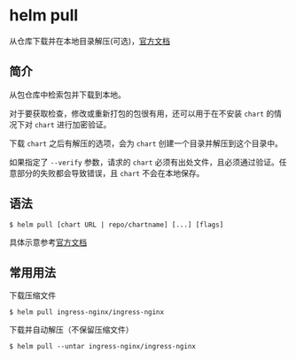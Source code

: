 # helm pull

从仓库下载并在本地目录解压(可选)，[官方文档](https://helm.sh/zh/docs/helm/helm_pull/)

## 简介

从包仓库中检索包并下载到本地。

对于要获取检查，修改或重新打包的包很有用，还可以用于在不安装 `chart` 的情况下对 `chart` 进行加密验证。

下载 `chart` 之后有解压的选项，会为 `chart` 创建一个目录并解压到这个目录中。

如果指定了 `--verify` 参数，请求的 `chart` 必须有出处文件，且必须通过验证。任意部分的失败都会导致错误，且 `chart` 不会在本地保存。

## 语法

```shell
$ helm pull [chart URL | repo/chartname] [...] [flags]
```

具体示意参考[官方文档](https://helm.sh/zh/docs/helm/helm_pull/)

## 常用用法

下载压缩文件

```shell
$ helm pull ingress-nginx/ingress-nginx
```

下载并自动解压（不保留压缩文件）

```shell
$ helm pull --untar ingress-nginx/ingress-nginx
```
